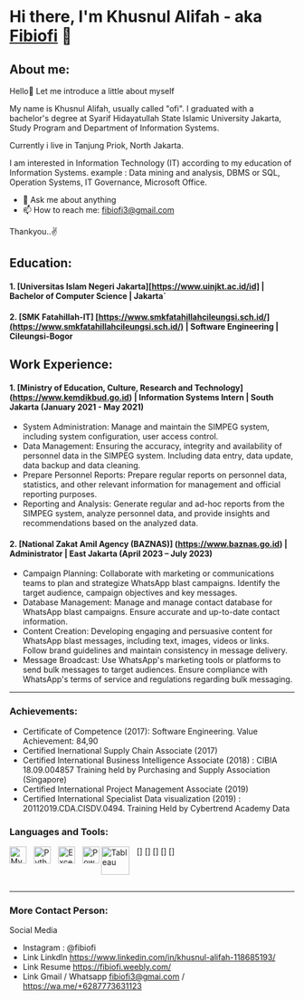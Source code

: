 # Hi there, I'm Khusnul Alifah - aka [Fibiofi](https://www.linkedin.com/in/khusnul-alifah-118685193) 👋
## About me:
Hello👋 Let me introduce a little about myself

My name is Khusnul Alifah, usually called "ofi". I graduated with a bachelor's degree at Syarif Hidayatullah State Islamic University Jakarta, Study Program and Department of Information Systems.

Currently i live in Tanjung Priok, North Jakarta.

I am interested in Information Technology (IT) according to my education of Information Systems. example : Data mining and analysis, DBMS or SQL, Operation Systems, IT Governance, Microsoft Office.

- 💬 Ask me about anything
- 📫 How to reach me: fibiofi3@gmail.com

Thankyou..✌️

## Education:

#### 1. [Universitas Islam Negeri Jakarta][https://www.uinjkt.ac.id/id] | Bachelor of Computer Science | Jakarta`
   
 #### 2. [SMK Fatahillah-IT] [https://www.smkfatahillahcileungsi.sch.id/](https://www.smkfatahillahcileungsi.sch.id/) | Software Engineering | Cileungsi-Bogor 
  

## Work Experience:
#### 1. [Ministry of Education, Culture, Research and Technology] (https://www.kemdikbud.go.id) | Information Systems Intern | South Jakarta (January 2021 - May 2021)

- System Administration: Manage and maintain the SIMPEG system, including system configuration, user 
access control.
- Data Management: Ensuring the accuracy, integrity and availability of personnel data in the SIMPEG 
system. Including data entry, data update, data backup and data cleaning.
- Prepare Personnel Reports: Prepare regular reports on personnel data, statistics, and other relevant 
information for management and official reporting purposes.
- Reporting and Analysis: Generate regular and ad-hoc reports from the SIMPEG system, analyze personnel 
data, and provide insights and recommendations based on the analyzed data.

#### 2. [National Zakat Amil Agency (BAZNAS)] (https://www.baznas.go.id) | Administrator | East Jakarta (April 2023 – July 2023)

- Campaign Planning: Collaborate with marketing or communications teams to plan and strategize 
WhatsApp blast campaigns. Identify the target audience, campaign objectives and key messages.
- Database Management: Manage and manage contact database for WhatsApp blast campaigns. Ensure 
accurate and up-to-date contact information.
- Content Creation: Developing engaging and persuasive content for WhatsApp blast messages, including 
text, images, videos or links. Follow brand guidelines and maintain consistency in message delivery.
- Message Broadcast: Use WhatsApp's marketing tools or platforms to send bulk messages to target 
audiences. Ensure compliance with WhatsApp's terms of service and regulations regarding bulk 
messaging.

---

### Achievements:

- Certificate of Competence (2017): Software Engineering. Value Achievement: 84,90
- Certified Inernational Supply Chain Associate (2017)
- Certified International Business Intelligence Associate (2018) : CIBIA 18.09.004857 Training held by 
Purchasing and Supply Association (Singapore)
- Certified International Project Management Associate (2019)
- Certified International Specialist Data visualization (2019) : 20112019.CDA.CISDV.0494. Training Held 
by Cybertrend Academy Data

### Languages and Tools:

[<img align="left" alt="MySQL" width="30px" src="https://cdn.jsdelivr.net/gh/devicons/devicon/icons/mysql/mysql-original.svg" style="padding-right:10px;" />]
[<img align="left" alt="Python" width="30px" src="https://upload.wikimedia.org/wikipedia/commons/thumb/c/c3/Python-logo-notext.svg/110px-Python-logo-notext.svg.png?20100317150552" style="padding-right:10px;" />]
[<img align="left" alt="Excel" width="30px" src="https://is2-ssl.mzstatic.com/image/thumb/Purple126/v4/a8/fd/5a/a8fd5a84-c6f1-355f-3b9f-6e86598efaa3/XCEL.png/1200x630bb.png" style="padding-right:10px;" />]
[<img align="left" alt="Power BI" width="30px" src="https://powerbi.microsoft.com/pictures/application-logos/svg/powerbi.svg" style="padding-right:0px;" />]
[<img align="left" alt="Tableau" width="50px" src="https://logos-world.net/wp-content/uploads/2021/10/Tableau-Symbol.png" style="padding-right:10px;" />]

<br />
<br />

---
### More Contact Person:

Social Media
- Instagram : @fibiofi
- Link Linkdln
https://www.linkedin.com/in/khusnul-alifah-118685193/
- Link Resume
https://fibiofi.weebly.com/
- Link Gmail / Whatsapp
fibiofi3@gmai.com / https://wa.me/+6287773631123
